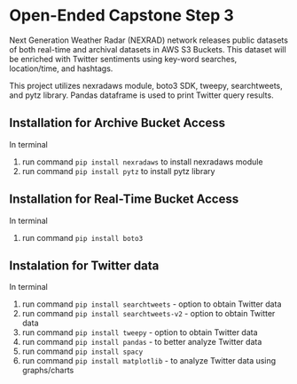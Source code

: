 # Open-Ended Capstone Step 3
Next Generation Weather Radar (NEXRAD) network releases public datasets of both real-time and archival datasets in AWS S3 Buckets. This dataset will be enriched with Twitter sentiments using key-word searches, location/time, and hashtags.

This project utilizes nexradaws module, boto3 SDK, tweepy, searchtweets, and pytz library. Pandas dataframe is used to print Twitter query results.

## Installation for Archive Bucket Access

In terminal 
1. run command ```pip install nexradaws``` to install nexradaws module
2. run command ```pip install pytz``` to install pytz library

## Installation for Real-Time Bucket Access

In terminal
1. run command ```pip install boto3```

## Instalation for Twitter data

In terminal
1. run command ```pip install searchtweets``` - option to obtain Twitter data
2. run command ```pip install searchtweets-v2``` - option to obtain Twitter data
3. run command ```pip install tweepy``` - option to obtain Twitter data
4. run command ```pip install pandas``` - to better analyze Twitter data
5. run command ```pip install spacy```
5. run command ```pip install matplotlib``` - to analyze Twitter data using graphs/charts